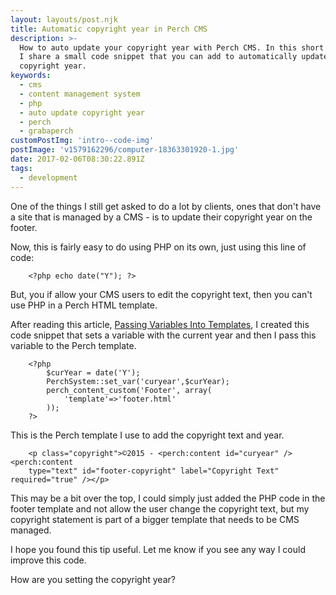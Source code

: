 ```yaml
---
layout: layouts/post.njk
title: Automatic copyright year in Perch CMS
description: >-
  How to auto update your copyright year with Perch CMS. In this short blog post
  I share a small code snippet that you can add to automatically update your
  copyright year.
keywords:
  - cms
  - content management system
  - php
  - auto update copyright year
  - perch
  - grabaperch
customPostImg: 'intro--code-img'
postImage: 'v1579162296/computer-18363301920-1.jpg'
date: 2017-02-06T08:30:22.891Z
tags:
  - development
---
```

One of the things I still get asked to do a lot by clients, ones that don't have a site that is managed by a CMS - is to update their copyright year on the footer.

Now, this is fairly easy to do using PHP on its own, just using this line of code:

```
    <?php echo date("Y"); ?>
```

But, you if allow your CMS users to edit the copyright text, then you can't use PHP in a Perch HTML template.

After reading this article, [Passing Variables Into Templates](https://docs.grabaperch.com/templates/passing-variables-into-templates/ "Passing Variables Into Templates"), I created this code snippet that sets a variable with the current year and then I pass this variable to the Perch template.

```
    <?php
        $curYear = date('Y');
        PerchSystem::set_var('curyear',$curYear);
        perch_content_custom('Footer', array(
            'template'=>'footer.html'
        ));
    ?>
```

This is the Perch template I use to add the copyright text and year.

```
    <p class="copyright">©2015 - <perch:content id="curyear" /> <perch:content
    type="text" id="footer-copyright" label="Copyright Text" required="true" /></p>
```

This may be a bit over the top, I could simply just added the PHP code in the footer template and not allow the user change the copyright text, but my copyright statement is part of a bigger template that needs to be CMS managed.

I hope you found this tip useful. Let me know if you see any way I could improve this code.

How are you setting the copyright year?
